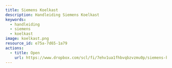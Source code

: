 ```yaml
---
title: Siemens Koelkast
description: Handleiding Siemens Koelkast
keywords:
  - handleiding
  - siemens
  - koelkast
image: koelkast.png
resource_id: e75a-7d65-1a79
actions:
  - title: Open
    url: https://www.dropbox.com/scl/fi/7ehv1ua1fhbvqbzvzmu0p/siemens-koelkast-KA90DVI20.pdf?rlkey=45xkf6krwewvdo3k1vfxahavh&st=8fo2frra&dl=0
---
```




